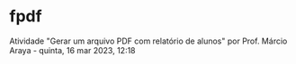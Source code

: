 # fpdf
Atividade "Gerar um arquivo PDF com relatório de alunos"
por Prof. Márcio Araya - quinta, 16 mar 2023, 12:18
